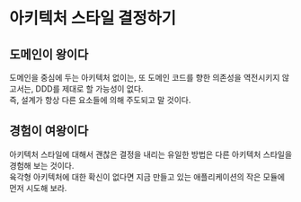 # 아키텍처 스타일 결정하기

## 도메인이 왕이다

도메인을 중심에 두는 아키텍처 없이는, 또 도메인 코드를 향한 의존성을 역전시키지 않고서는, DDD를 제대로 할 가능성이 없다. <br>
즉, 설계가 항상 다른 요소들에 의해 주도되고 말 것이다.

## 경험이 여왕이다

아키텍처 스타일에 대해서 괜찮은 결정을 내리는 유일한 방법은 다른 아키텍처 스타일을 경험해 보는 것이다. <br>
육각형 아키텍처에 대한 확신이 없다면 지금 만들고 있는 애플리케이션의 작은 모듈에 먼저 시도해 보라.







